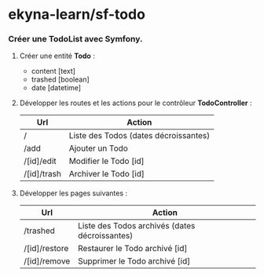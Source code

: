 ekyna-learn/sf-todo
=======

### Créer une TodoList avec Symfony.

1. Créer une entité __Todo__ :
    
    * content [text]
    * trashed [boolean]
    * date [datetime]

2. Développer les routes et les actions pour le contrôleur __TodoController__ : 

    | Url | Action |
    | --- | ---- |
    | / | Liste des Todos (dates décroissantes) |
    | /add | Ajouter un Todo |
    | /[id]/edit | Modifier le Todo [id] |
    | /[id]/trash | Archiver le Todo [id] |

4. Développer les pages suivantes :

    | Url | Action |
    | --- | ---- |
    | /trashed | Liste des Todos archivés (dates décroissantes) |
    | /[id]/restore | Restaurer le Todo archivé  [id] |
    | /[id]/remove | Supprimer le Todo archivé [id] |
